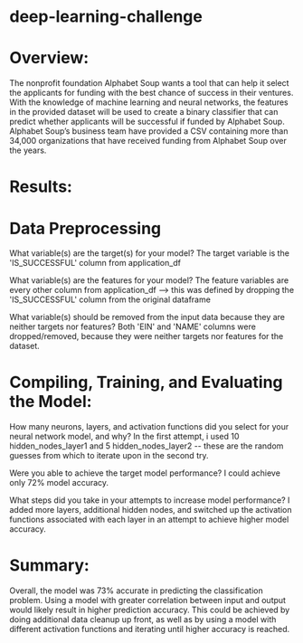 # deep-learning-challenge
# Overview:
The nonprofit foundation Alphabet Soup wants a tool that can help it select the applicants for funding with the best chance of success in their ventures. With the knowledge of machine learning and neural networks, the features in the provided dataset will be used to create a binary classifier that can predict whether applicants will be successful if funded by Alphabet Soup.
Alphabet Soup’s business team have provided a CSV containing more than 34,000 organizations that have received funding from Alphabet Soup over the years. 

# Results:
# Data Preprocessing

What variable(s) are the target(s) for your model?
The target variable is the 'IS_SUCCESSFUL' column from application_df

What variable(s) are the features for your model?
The feature variables are every other column from application_df --> this was defined by dropping the 'IS_SUCCESSFUL' column from the original dataframe

What variable(s) should be removed from the input data because they are neither targets nor features?
Both 'EIN' and 'NAME' columns were dropped/removed, because they were neither targets nor features for the dataset.

# Compiling, Training, and Evaluating the Model:

How many neurons, layers, and activation functions did you select for your neural network model, and why?
In the first attempt, i used 10 hidden_nodes_layer1 and 5 hidden_nodes_layer2 -- these are the random guesses from which to iterate upon in the second try.

Were you able to achieve the target model performance?
I could achieve only 72% model accuracy.

What steps did you take in your attempts to increase model performance?
I added more layers, additional hidden nodes, and switched up the activation functions associated with each layer in an attempt to achieve higher model accuracy.

# Summary:
Overall, the model was 73% accurate in predicting the classification problem. Using a model with greater correlation between input and output would likely result in higher prediction accuracy. This could be achieved by doing additional data cleanup up front, as well as by using a model with different activation functions and iterating until higher accuracy is reached.


